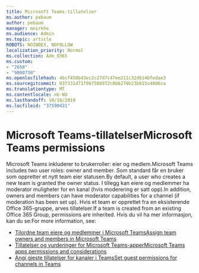 ```yaml
---
title: Microsoft Teams-tillatelser
ms.author: pebaum
author: pebaum
manager: mnirkhe
ms.audience: Admin
ms.topic: article
ROBOTS: NOINDEX, NOFOLLOW
localization_priority: Normal
ms.collection: Adm_O365
ms.custom:
- "2658"
- "9000730"
ms.openlocfilehash: 4bcf450b43ec2c27d7c47ee211c32d614bfedae3
ms.sourcegitcommit: 037331d71f06750d972c0b6278b23bb15c4806ca
ms.translationtype: MT
ms.contentlocale: nb-NO
ms.lasthandoff: 10/18/2019
ms.locfileid: "37590431"
---
```

# <a name="microsoft-teams-permissions"></a><span data-ttu-id="8ee82-102">Microsoft Teams-tillatelser</span><span class="sxs-lookup"><span data-stu-id="8ee82-102">Microsoft Teams permissions</span></span>

<span data-ttu-id="8ee82-103">Microsoft Teams inkluderer to brukerroller: eier og medlem.</span><span class="sxs-lookup"><span data-stu-id="8ee82-103">Microsoft Teams includes two user roles: owner and member.</span></span> <span data-ttu-id="8ee82-104">Som standard får en bruker som oppretter et nytt team eier statusen.</span><span class="sxs-lookup"><span data-stu-id="8ee82-104">By default, a user who creates a new team is granted the owner status.</span></span> <span data-ttu-id="8ee82-105">I tillegg kan eiere og medlemmer ha moderator muligheter for en kanal (hvis moderering er satt opp).</span><span class="sxs-lookup"><span data-stu-id="8ee82-105">In addition, owners and members can have moderator capabilities for a channel (if moderation has been set up).</span></span> <span data-ttu-id="8ee82-106">Hvis et team er opprettet fra en eksisterende Office 365-gruppe, arves tillatelser.</span><span class="sxs-lookup"><span data-stu-id="8ee82-106">If a team is created from an existing Office 365 Group, permissions are inherited.</span></span> <span data-ttu-id="8ee82-107">Hvis du vil ha mer informasjon, kan du se:</span><span class="sxs-lookup"><span data-stu-id="8ee82-107">For more information, see:</span></span>

- [<span data-ttu-id="8ee82-108">Tilordne team eiere og medlemmer i Microsoft Teams</span><span class="sxs-lookup"><span data-stu-id="8ee82-108">Assign team owners and members in Microsoft Teams</span></span>](https://docs.microsoft.com/microsoftteams/assign-roles-permissions)
- [<span data-ttu-id="8ee82-109">Tillatelser og vurderinger for Microsoft Teams-apper</span><span class="sxs-lookup"><span data-stu-id="8ee82-109">Microsoft Teams apps permissions and considerations</span></span>](https://docs.microsoft.com/microsoftteams/app-permissions)
- [<span data-ttu-id="8ee82-110">Angi gjeste tillatelser for kanaler i Teams</span><span class="sxs-lookup"><span data-stu-id="8ee82-110">Set guest permissions for channels in Teams</span></span>](https://support.office.com/article/4756c468-2746-4bfd-a582-736d55fcc169)
